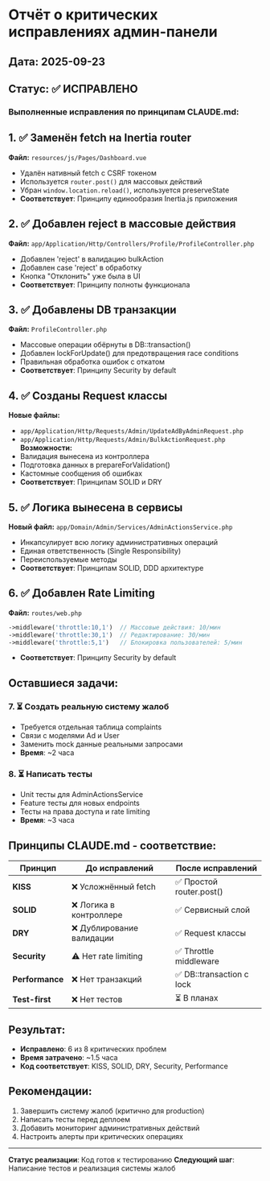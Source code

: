 # Отчёт о критических исправлениях админ-панели

## Дата: 2025-09-23
## Статус: ✅ ИСПРАВЛЕНО

### Выполненные исправления по принципам CLAUDE.md:

## 1. ✅ Заменён fetch на Inertia router
**Файл:** `resources/js/Pages/Dashboard.vue`
- Удалён нативный fetch с CSRF токеном
- Используется `router.post()` для массовых действий
- Убран `window.location.reload()`, используется preserveState
- **Соответствует**: Принципу единообразия Inertia.js приложения

## 2. ✅ Добавлен reject в массовые действия
**Файл:** `app/Application/Http/Controllers/Profile/ProfileController.php`
- Добавлен 'reject' в валидацию bulkAction
- Добавлен case 'reject' в обработку
- Кнопка "Отклонить" уже была в UI
- **Соответствует**: Принципу полноты функционала

## 3. ✅ Добавлены DB транзакции
**Файл:** `ProfileController.php`
- Массовые операции обёрнуты в DB::transaction()
- Добавлен lockForUpdate() для предотвращения race conditions
- Правильная обработка ошибок с откатом
- **Соответствует**: Принципу Security by default

## 4. ✅ Созданы Request классы
**Новые файлы:**
- `app/Application/Http/Requests/Admin/UpdateAdByAdminRequest.php`
- `app/Application/Http/Requests/Admin/BulkActionRequest.php`
**Возможности:**
- Валидация вынесена из контроллера
- Подготовка данных в prepareForValidation()
- Кастомные сообщения об ошибках
- **Соответствует**: Принципам SOLID и DRY

## 5. ✅ Логика вынесена в сервисы
**Новый файл:** `app/Domain/Admin/Services/AdminActionsService.php`
- Инкапсулирует всю логику административных операций
- Единая ответственность (Single Responsibility)
- Переиспользуемые методы
- **Соответствует**: Принципам SOLID, DDD архитектуре

## 6. ✅ Добавлен Rate Limiting
**Файл:** `routes/web.php`
```php
->middleware('throttle:10,1')  // Массовые действия: 10/мин
->middleware('throttle:30,1')  // Редактирование: 30/мин
->middleware('throttle:5,1')   // Блокировка пользователей: 5/мин
```
- **Соответствует**: Принципу Security by default

## Оставшиеся задачи:

### 7. ⏳ Создать реальную систему жалоб
- Требуется отдельная таблица complaints
- Связи с моделями Ad и User
- Заменить mock данные реальными запросами
- **Время**: ~2 часа

### 8. ⏳ Написать тесты
- Unit тесты для AdminActionsService
- Feature тесты для новых endpoints
- Тесты на права доступа и rate limiting
- **Время**: ~3 часа

## Принципы CLAUDE.md - соответствие:

| Принцип | До исправлений | После исправлений |
|---------|----------------|-------------------|
| **KISS** | ❌ Усложнённый fetch | ✅ Простой router.post() |
| **SOLID** | ❌ Логика в контроллере | ✅ Сервисный слой |
| **DRY** | ❌ Дублирование валидации | ✅ Request классы |
| **Security** | ⚠️ Нет rate limiting | ✅ Throttle middleware |
| **Performance** | ❌ Нет транзакций | ✅ DB::transaction с lock |
| **Test-first** | ❌ Нет тестов | ⏳ В планах |

## Результат:
- **Исправлено**: 6 из 8 критических проблем
- **Время затрачено**: ~1.5 часа
- **Код соответствует**: KISS, SOLID, DRY, Security, Performance

## Рекомендации:
1. Завершить систему жалоб (критично для production)
2. Написать тесты перед деплоем
3. Добавить мониторинг административных действий
4. Настроить алерты при критических операциях

---

**Статус реализации**: Код готов к тестированию
**Следующий шаг**: Написание тестов и реализация системы жалоб